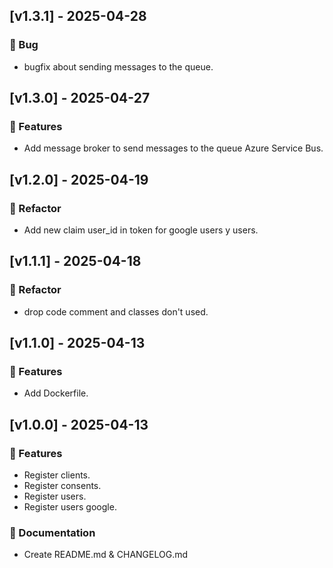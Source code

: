 ## [v1.3.1] - 2025-04-28
### 🐛 Bug
* bugfix about sending messages to the queue.
## [v1.3.0] - 2025-04-27
### 🚀 Features
* Add message broker to send messages to the queue Azure Service Bus.
## [v1.2.0] - 2025-04-19
### 🔧 Refactor
* Add new claim user_id in token for google users y users.
## [v1.1.1] - 2025-04-18
### 🔧 Refactor
*  drop code comment and classes don't used.
## [v1.1.0] - 2025-04-13
### 🚀 Features
* Add Dockerfile.
## [v1.0.0] - 2025-04-13
### 🚀 Features
* Register clients.
* Register consents.
* Register users.
* Register users google.
### 📄 Documentation
* Create README.md & CHANGELOG.md